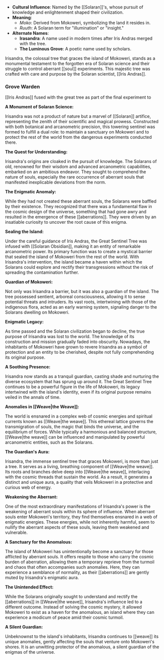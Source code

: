 - **Cultural Influence**: Named by the [[Solaran]]'s, whose pursuit of knowledge and enlightenment shaped their civilization.
- **Meaning**:
    - _Moko_: Derived from Mokoweri, symbolizing the land it resides in.
    - _Ruuth_: A Solaran term for "illumination" or "insight."
- **Alternate Names**:
    - **Irasandra**: A name used in modern times after Iris Andras merged with the tree.
    - **The Luminous Grove**: A poetic name used by scholars.

Irisandra, the colossal tree that graces the island of Mokoweri, stands as a monumental testament to the forgotten era of Solaran science and their struggle to control aberrant [[soul]] experiments. This majestic tree was crafted with care and purpose by the Solaran scientist, [[Iris Andras]].


### Grove Warden
[[Iris Andras]] fused with the great tree as part of the final experiment to 


**A Monument of Solaran Science:**

Irisandra was not a product of nature but a marvel of [[Solaran]] artifice, representing the zenith of their scientific and magical prowess. Constructed with both botanical and arcanometric precision, this towering sentinel was formed to fulfill a dual role: to maintain a sanctuary on Mokoweri and to protect the rest of the world from the dangerous experiments conducted there.

**The Quest for Understanding:**

Irisandra's origins are cloaked in the pursuit of knowledge. The Solarans of old, renowned for their wisdom and advanced arcanometric capabilities, embarked on an ambitious endeavor. They sought to comprehend the nature of souls, especially the rare occurrence of aberrant souls that manifested inexplicable deviations from the norm.

**The Enigmatic Anomaly:**

While they had not created these aberrant souls, the Solarans were baffled by their existence. They recognized that there was a fundamental flaw in the cosmic design of the universe, something that had gone awry and resulted in the emergence of these [[aberrations]]. They were driven by an insatiable curiosity to uncover the root cause of this enigma.

**Sealing the Island:**

Under the careful guidance of Iris Andras, the Great Sentinel Tree was infused with [[Solaran Obsidian]], making it an entity of remarkable arcanometric power. Its primary function was to create a mystical barrier that sealed the island of Mokoweri from the rest of the world. With Irisandra's intervention, the island became a haven within which the Solarans could explore and rectify their transgressions without the risk of spreading the contamination further.

**Guardian of Mokoweri:**

Not only was Irisandra a barrier, but it was also a guardian of the island. The tree possessed sentient, arboreal consciousness, allowing it to sense potential threats and intruders. Its vast roots, intertwining with those of the indigenous flora, acted as an early warning system, signaling danger to the Solarans dwelling on Mokoweri.

**Enigmatic Legacy:**

As time passed and the Solaran civilization began to decline, the true purpose of Irisandra was lost to the world. The knowledge of its construction and mission gradually faded into obscurity. Nowadays, the inhabitants of Mokoweri have grown to revere Irisandra as a symbol of protection and an entity to be cherished, despite not fully comprehending its original purpose.

**A Soothing Presence:**

Irisandra now stands as a tranquil guardian, casting shade and nurturing the diverse ecosystem that has sprung up around it. The Great Sentinel Tree continues to be a powerful figure in the life of Mokoweri, its legacy intertwined with the island's identity, even if its original purpose remains veiled in the annals of time.

**Anomalies in [[Weave|the Weave]]:**

The world is ensnared in a complex web of cosmic energies and spiritual currents known as [[Weave|the weave]]. This ethereal lattice governs the transmigration of souls, the magic that binds the universe, and the equilibrium of forces. While typically a harmonious and balanced structure, [[Weave|the weave]] can be influenced and manipulated by powerful arcanometric entities, such as the Solarans.

**The Guardian's Aura:**

Irisandra, the immense sentinel tree that graces Mokoweri, is more than just a tree. It serves as a living, breathing component of [[Weave|the weave]]. Its roots and branches delve deep into [[Weave|the weave]], interlacing with the cosmic threads that sustain the world. As a result, it generates a distinct and unique aura, a quality that veils Mokoweri in a protective and curious web of energy.

**Weakening the Aberrant:**

One of the most extraordinary manifestations of Irisandra's power is the weakening of aberrant souls within its sphere of influence. When aberrant souls enter Mokoweri's territory, they find themselves ensnared in a web of enigmatic energies. These energies, while not inherently harmful, seem to nullify the aberrant aspects of these souls, leaving them weakened and vulnerable.

**A Sanctuary for the Anomalous:**

The island of Mokoweri has unintentionally become a sanctuary for those afflicted by aberrant souls. It offers respite to those who carry the cosmic burden of aberration, allowing them a temporary reprieve from the turmoil and chaos that often accompanies such anomalies. Here, they can experience a semblance of normality, as their [[aberrations]] are gently muted by Irisandra's enigmatic aura.

**The Unintended Effect:**

While the Solarans originally sought to understand and rectify the [[aberrations]] in [[Weave|the weave]], Irisandra's influence led to a different outcome. Instead of solving the cosmic mystery, it allowed Mokoweri to exist as a haven for the anomalous, an island where they can experience a modicum of peace amid their cosmic turmoil.

**A Silent Guardian:**

Unbeknownst to the island's inhabitants, Irisandra continues to [[weave]] its unique anomalies, gently affecting the souls that venture onto Mokoweri's shores. It is an unwitting protector of the anomalous, a silent guardian of the enigmas of the universe.


